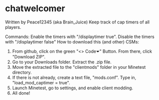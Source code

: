 # chatwelcomer
Written by Peace12345 (aka Brain_Juice)
Keep track of cap timers of all players.

Commands:
Enable the timers with "/displaytimer true". Disable the timers with "/displaytimer false"
How to download this (and other) CSMs:
 1. From github, click on the green "<> Code⏷" Button. From there, click "Download ZIP".
 2. Go to your Downloads folder. Extract the .zip file.
 3. Move the extracted file to the "clientmods" folder in your Minetest directory.
 4. If there is not already, create a text file, "mods.conf". Type in, "load_mod_captimer = true".
 5. Launch Minetest, go to settings, and enable client modding.
 6. All done!
